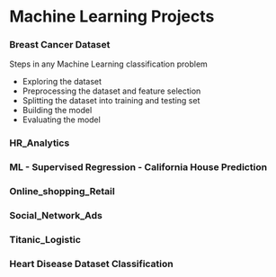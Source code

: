 # Machine Learning Projects
### Breast Cancer Dataset
Steps in any Machine Learning classification problem

* Exploring the dataset
* Preprocessing the dataset and feature selection
* Splitting the dataset into training and testing set
* Building the model
* Evaluating the model

### HR_Analytics
### ML - Supervised Regression - California House Prediction
### Online_shopping_Retail
### Social_Network_Ads
### Titanic_Logistic
### Heart Disease Dataset Classification 
